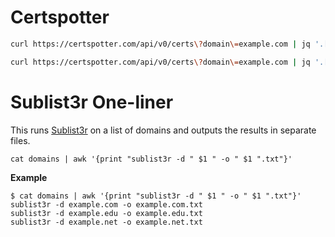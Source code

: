 # Certspotter

```zsh
curl https://certspotter.com/api/v0/certs\?domain\=example.com | jq '.[].dns_names[]' | sed 's/\"//g' | sed 's/\*\.//g' | uniq
```

```zsh
curl https://certspotter.com/api/v0/certs\?domain\=example.com | jq '.[].dns_names[]' | sed 's/\"//g' | sed 's/\*\.//g' | uniq | dig +short -f - | uniq | nmap -T5 -Pn -sS -i - -p 80,443,21,22,8080,8081,8443 --open -n -oG -
```

# Sublist3r One-liner

This runs [Sublist3r](https://github.com/aboul3la/Sublist3r) on a list of domains and outputs the results in separate files.

```
cat domains | awk '{print "sublist3r -d " $1 " -o " $1 ".txt"}'
```

**Example**

```
$ cat domains | awk '{print "sublist3r -d " $1 " -o " $1 ".txt"}'
sublist3r -d example.com -o example.com.txt
sublist3r -d example.edu -o example.edu.txt
sublist3r -d example.net -o example.net.txt
```